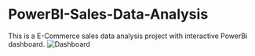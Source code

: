 # PowerBI-Sales-Data-Analysis
This is a E-Commerce sales data analysis project with interactive PowerBi dashboard.
![Dashboard](https://github.com/Fahmida454/PowerBI-Sales-Data-Analysis/assets/136923833/6c119d99-1c76-4809-9e60-6fd8a6d72099)
